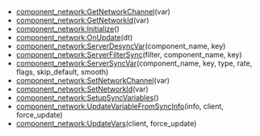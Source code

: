 - [component_network:GetNetworkChannel](nil)(var)
- [component_network:GetNetworkId](nil)(var)
- [component_network:Initialize](nil)()
- [component_network:OnUpdate](nil)(dt)
- [component_network:ServerDesyncVar](nil)(component_name, key)
- [component_network:ServerFilterSync](nil)(filter, component_name, key)
- [component_network:ServerSyncVar](nil)(component_name, key, type, rate, flags, skip_default, smooth)
- [component_network:SetNetworkChannel](nil)(var)
- [component_network:SetNetworkId](nil)(var)
- [component_network:SetupSyncVariables](nil)()
- [component_network:UpdateVariableFromSyncInfo](nil)(info, client, force_update)
- [component_network:UpdateVars](nil)(client, force_update)